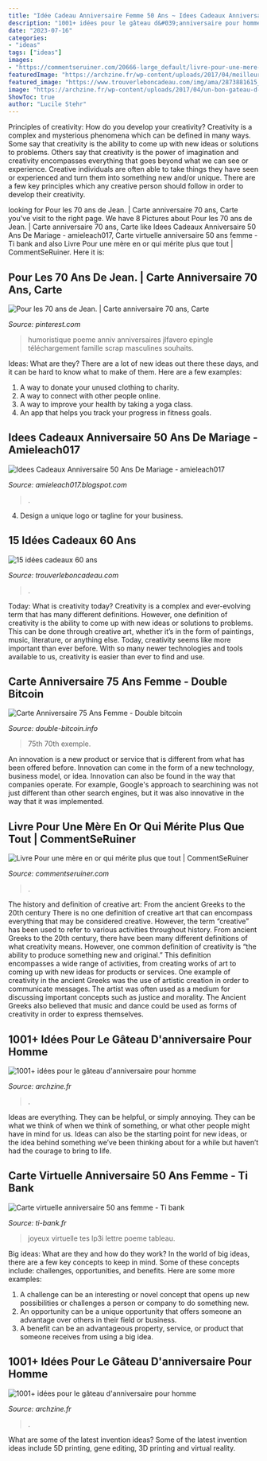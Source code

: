 ```yaml
---
title: "Idée Cadeau Anniversaire Femme 50 Ans ~ Idees Cadeaux Anniversaire 50 Ans De Mariage"
description: "1001+ idées pour le gâteau d&#039;anniversaire pour homme"
date: "2023-07-16"
categories:
- "ideas"
tags: ["ideas"]
images:
- "https://commentseruiner.com/20666-large_default/livre-pour-une-mere-en-or-qui-merite-plus-que-tout.jpg"
featuredImage: "https://archzine.fr/wp-content/uploads/2017/04/meilleure-gateau-anniversaire-original-et-facile-gateau-pour-50-ans.jpg"
featured_image: "https://www.trouverleboncadeau.com/img/ama/2873881615_330.jpg"
image: "https://archzine.fr/wp-content/uploads/2017/04/un-bon-gateau-d-anniversaire-gateau-pour-un-anniversaire-biere.jpg"
ShowToc: true
author: "Lucile Stehr"
---
```



Principles of creativity: How do you develop your creativity?
Creativity is a complex and mysterious phenomena which can be defined in many ways. Some say that creativity is the ability to come up with new ideas or solutions to problems. Others say that creativity is the power of imagination and creativity encompasses everything that goes beyond what we can see or experience. Creative individuals are often able to take things they have seen or experienced and turn them into something new and/or unique. There are a few key principles which any creative person should follow in order to develop their creativity.

	

		
looking for Pour les 70 ans de Jean. | Carte anniversaire 70 ans, Carte you've visit to the right page. We have 8 Pictures about Pour les 70 ans de Jean. | Carte anniversaire 70 ans, Carte like Idees Cadeaux Anniversaire 50 Ans De Mariage - amieleach017, Carte virtuelle anniversaire 50 ans femme - Ti bank and also Livre Pour une mère en or qui mérite plus que tout | CommentSeRuiner. Here it is:
		
    
## Pour Les 70 Ans De Jean. | Carte Anniversaire 70 Ans, Carte

<img loading=lazy src="https://i.pinimg.com/originals/aa/75/9d/aa759df10bd1ea42cf9481125facdd12.jpg" onerror="this.onerror=null;this.src='https://tse1.mm.bing.net/th?id=OIP.8svUCbOZsMoSwKZS8HQG9AHaHU&amp;pid=15.1';" alt="Pour les 70 ans de Jean. | Carte anniversaire 70 ans, Carte">

_Source: pinterest.com_

>humoristique poeme anniv anniversaires jlfavero epingle téléchargement famille scrap masculines souhaits. 

	

Ideas: What are they?
There are a lot of new ideas out there these days, and it can be hard to know what to make of them. Here are a few examples:
1. A way to donate your unused clothing to charity.
2. A way to connect with other people online.
3. A way to improve your health by taking a yoga class.
4. An app that helps you track your progress in fitness goals.

    
## Idees Cadeaux Anniversaire 50 Ans De Mariage - Amieleach017

<img loading=lazy src="https://lh5.googleusercontent.com/proxy/9FuITj7hHpwmC3beF9i_SA0wNY4lqApdL47TUP_JazRlPxbAky99wG2EosoGNQJBlAptHFfYrOcGspbEVPGJI_BYkPpzZjK5HnfDxhLDJoRqQrCwKBWkoCy9W8kjtKI=w1200-h630-p-k-no-nu" onerror="this.onerror=null;this.src='https://tse1.mm.bing.net/th?id=OIP.-UdP0JRJKlhMX-TC6_QDWwHaHS&amp;pid=15.1';" alt="Idees Cadeaux Anniversaire 50 Ans De Mariage - amieleach017">

_Source: amieleach017.blogspot.com_

>. 

	

4. Design a unique logo or tagline for your business.

    
## 15 Idées Cadeaux 60 Ans

<img loading=lazy src="https://www.trouverleboncadeau.com/img/ama/2873881615_330.jpg" onerror="this.onerror=null;this.src='https://tse1.mm.bing.net/th?id=OIP.kTr1Hr39GwaQKCSyMyRj2wHaKO&amp;pid=15.1';" alt="15 idées cadeaux 60 ans">

_Source: trouverleboncadeau.com_

>. 

	

Today: What is creativity today?
Creativity is a complex and ever-evolving term that has many different definitions. However, one definition of creativity is the ability to come up with new ideas or solutions to problems. This can be done through creative art, whether it’s in the form of paintings, music, literature, or anything else. Today, creativity seems like more important than ever before. With so many newer technologies and tools available to us, creativity is easier than ever to find and use.

    
## Carte Anniversaire 75 Ans Femme - Double Bitcoin

<img loading=lazy src="https://images-na.ssl-images-amazon.com/images/I/61GCNS3zlDL._AC_SY606_.jpg" onerror="this.onerror=null;this.src='https://tse2.mm.bing.net/th?id=OIP.H0Yy8LYlj4m8dU_LcvwSTwAAAA&amp;pid=15.1';" alt="Carte Anniversaire 75 Ans Femme - Double bitcoin">

_Source: double-bitcoin.info_

>75th 70th exemple. 

	

An innovation is a new product or service that is different from what has been offered before. Innovation can come in the form of a new technology, business model, or idea. Innovation can also be found in the way that companies operate. For example, Google's approach to searchining was not just different than other search engines, but it was also innovative in the way that it was implemented.

    
## Livre Pour Une Mère En Or Qui Mérite Plus Que Tout | CommentSeRuiner

<img loading=lazy src="https://commentseruiner.com/20666-large_default/livre-pour-une-mere-en-or-qui-merite-plus-que-tout.jpg" onerror="this.onerror=null;this.src='https://tse4.mm.bing.net/th?id=OIP.oO7msfXDX6dnvNO8AhQcdAHaHa&amp;pid=15.1';" alt="Livre Pour une mère en or qui mérite plus que tout | CommentSeRuiner">

_Source: commentseruiner.com_

>. 

	

The history and definition of creative art: From the ancient Greeks to the 20th century
There is no one definition of creative art that can encompass everything that may be considered creative. However, the term “creative” has been used to refer to various activities throughout history. From ancient Greeks to the 20th century, there have been many different definitions of what creativity means. However, one common definition of creativity is “the ability to produce something new and original.” This definition encompasses a wide range of activities, from creating works of art to coming up with new ideas for products or services.
One example of creativity in the ancient Greeks was the use of artistic creation in order to communicate messages. The artist was often used as a medium for discussing important concepts such as justice and morality. The Ancient Greeks also believed that music and dance could be used as forms of creativity in order to express themselves.

    
## 1001+ Idées Pour Le Gâteau D&#039;anniversaire Pour Homme

<img loading=lazy src="https://archzine.fr/wp-content/uploads/2017/04/meilleure-gateau-anniversaire-original-et-facile-gateau-pour-50-ans.jpg" onerror="this.onerror=null;this.src='https://tse3.mm.bing.net/th?id=OIP.9Aa0eaZWN4Bp_E-ceVRHMwHaJL&amp;pid=15.1';" alt="1001+ idées pour le gâteau d&#039;anniversaire pour homme">

_Source: archzine.fr_

>. 

	

Ideas are everything. They can be helpful, or simply annoying. They can be what we think of when we think of something, or what other people might have in mind for us. Ideas can also be the starting point for new ideas, or the idea behind something we’ve been thinking about for a while but haven’t had the courage to bring to life.

    
## Carte Virtuelle Anniversaire 50 Ans Femme - Ti Bank

<img loading=lazy src="http://www.ti-bank.fr/wp-content/uploads/2019/09/carte_anniversaire_rectangulaire_texte_50_ans_ml-1.jpg" onerror="this.onerror=null;this.src='https://tse4.mm.bing.net/th?id=OIP.8_Np4Ic9rqu_X_fOswM_aQHaEg&amp;pid=15.1';" alt="Carte virtuelle anniversaire 50 ans femme - Ti bank">

_Source: ti-bank.fr_

>joyeux virtuelle tes lp3i lettre poeme tableau. 

	

Big ideas: What are they and how do they work?
In the world of big ideas, there are a few key concepts to keep in mind. Some of these concepts include: challenges, opportunities, and benefits. Here are some more examples:
1. A challenge can be an interesting or novel concept that opens up new possibilities or challenges a person or company to do something new. 
2. An opportunity can be a unique opportunity that offers someone an advantage over others in their field or business. 
3. A benefit can be an advantageous property, service, or product that someone receives from using a big idea.

    
## 1001+ Idées Pour Le Gâteau D&#039;anniversaire Pour Homme

<img loading=lazy src="https://archzine.fr/wp-content/uploads/2017/04/un-bon-gateau-d-anniversaire-gateau-pour-un-anniversaire-biere.jpg" onerror="this.onerror=null;this.src='https://tse1.mm.bing.net/th?id=OIP.0spfY5ULhkhniXkVEOhpXAHaJ3&amp;pid=15.1';" alt="1001+ idées pour le gâteau d&#039;anniversaire pour homme">

_Source: archzine.fr_

>. 

	

What are some of the latest invention ideas?
Some of the latest invention ideas include 5D printing, gene editing, 3D printing and virtual reality.

